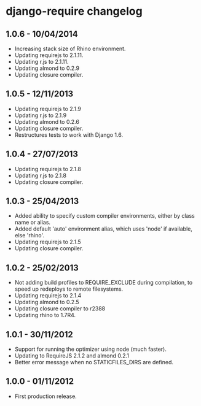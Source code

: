 django-require changelog
========================


1.0.6 - 10/04/2014
------------------

* Increasing stack size of Rhino environment.
* Updating requirejs to 2.1.11.
* Updating r.js to 2.1.11.
* Updating almond to 0.2.9
* Updating closure compiler.


1.0.5 - 12/11/2013
------------------

* Updating requirejs to 2.1.9
* Updating r.js to 2.1.9
* Updating almond to 0.2.6
* Updating closure compiler.
* Restructures tests to work with Django 1.6.


1.0.4 - 27/07/2013
------------------

* Updating requirejs to 2.1.8
* Updating r.js to 2.1.8
* Updating closure compiler.


1.0.3 - 25/04/2013
------------------

* Added ability to specify custom compiler environments, either by class name or alias.
* Added default 'auto' environment alias, which uses 'node' if available, else 'rhino'.
* Updating requirejs to 2.1.5
* Updating closure compiler.


1.0.2 - 25/02/2013
------------------

* Not adding build profiles to REQUIRE_EXCLUDE during compilation, to speed up redeploys to remote filesystems.
* Updating requirejs to 2.1.4
* Updating almond to 0.2.5
* Updating closure compiler to r2388 
* Updating rhino to 1.7R4.


1.0.1 - 30/11/2012
------------------

* Support for running the optimizer using node (much faster).
* Updating to RequireJS 2.1.2 and almond 0.2.1
* Better error message when no STATICFILES_DIRS are defined.


1.0.0 - 01/11/2012
------------------

* First production release.